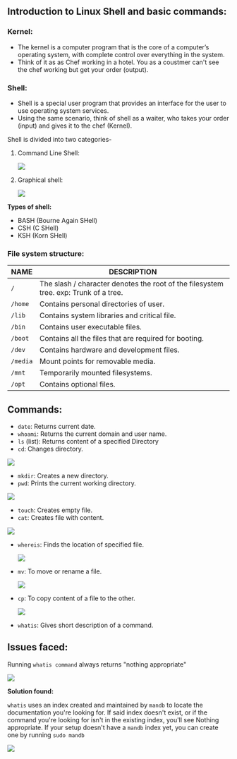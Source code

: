 ## Introduction to Linux Shell and basic commands:
### Kernel:
- The kernel is a computer program that is the core of a computer’s operating system, with complete control over everything in the system.
- Think of it as as Chef working in a hotel. You as a coustmer can't see the chef working but get your order (output).

### Shell:
- Shell is a special user program that provides an interface for the user to use operating system services.
- Using the same scenario, think of shell as a waiter, who takes your order (input) and gives it to the chef (Kernel).

Shell is divided into two categories-
1. Command Line Shell:
   
   ![](../images/Command_shell.jpg)

2. Graphical shell:

   ![](../images/Graphical_shell.jpg)

   

**Types of shell:**
- BASH (Bourne Again SHell)
- CSH (C SHell)
- KSH (Korn SHell)

 ### File system structure:
| NAME | DESCRIPTION                                                                   |
| --------- | ----------------------------------------------------------------------------- |
| `/`       | The slash / character denotes the root of the filesystem tree. exp: Trunk of a tree.|
| `/home`   | Contains personal directories of user. |
| `/lib`    | Contains system libraries and critical file.|
| `/bin`    | Contains user executable files.|
| `/boot`   | Contains all the files that are required for booting.|
| `/dev`    | Contains hardware and development files.|
| `/media`  | Mount points for removable media.|
| `/mnt`    | Temporarily mounted filesystems.|
| `/opt`    | Contains optional files. |

## Commands:
- `date`: Returns current date.
- `whoami`: Returns the current domain and user name.
- `ls` (list): Returns content of a specified Directory
- `cd`: Changes directory.
  
![](../images/date_whoami_ls_cd.jpg)

- `mkdir`: Creates a new directory.
- `pwd`: Prints the current working directory.
  
![](../images/mkdir_pwd.jpg)


- `touch`: Creates empty file.
- `cat`: Creates file with content.
  
![](../images/cat_touch.jpg)
  
- `whereis`: Finds the location of specified file.
  
    ![](../images/whereis.jpg)

- `mv`: To move or rename a file.
  
  ![](../images/mv.jpg)
  
- `cp`: To copy content of a file to the other.
  
  ![](../images/cp.png)

- `whatis`: Gives short description of a command.
  
## Issues faced:
Running `whatis command` always returns "nothing appropriate"

![](../images/whatis_error.jpg)

**Solution found:**

`whatis` uses an index created and maintained by `mandb` to locate the documentation you're looking for. If said index doesn't exist, or if the command you're looking for isn't in the existing index, you'll see Nothing appropriate. If your setup doesn't have a `mandb` index yet, you can create one by running `sudo mandb`

![](../images/whatis_solved.jpg)
